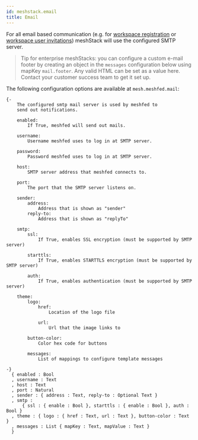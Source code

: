 ```yaml
---
id: meshstack.email
title: Email
---
```

 
For all email based communication (e.g. for [workspace registration](./meshstack.onboarding.md#workspace-registration)
or [workspace user invitations](./meshstack.onboarding.md#workspace-user-invitations)) meshStack will use the configured SMTP server.

> Tip for enterprise meshStacks: you can configure a custom e-mail footer by creating an object in the `messages` configuration below using mapKey `mail.footer`.
> Any valid HTML can be set as a value here. Contact your customer success team to get it set up.

<!--snippet:mesh.meshfed.mail-->

The following configuration options are available at `mesh.meshfed.mail`:
<!--DOCUSAURUS_CODE_TABS-->
<!--Dhall Type-->
```dhall
{-
    The configured smtp mail server is used by meshfed to
    send out notifications.

    enabled:
        If True, meshfed will send out mails.

    username:
        Username meshfed uses to log in at SMTP server.

    password:
        Password meshfed uses to log in at SMTP server.

    host:
        SMTP server address that meshfed connects to.

    port:
        The port that the SMTP server listens on.

    sender:
        address:
            Address that is shown as "sender"
        reply-to:
            Address that is shown as "replyTo"

    smtp:
        ssl:
            If True, enables SSL encryption (must be supported by SMTP server)

        starttls:
            If True, enables STARTTLS encryption (must be supported by SMTP server)

        auth:
            If True, enables authentication (must be supported by SMTP server)

    theme:
        logo:
            href:
                Location of the logo file

            url:
                Url that the image links to

        button-color:
            Color hex code for buttons

        messages:
            List of mappings to configure template messages

-}
  { enabled : Bool
  , username : Text
  , host : Text
  , port : Natural
  , sender : { address : Text, reply-to : Optional Text }
  , smtp :
      { ssl : { enable : Bool }, starttls : { enable : Bool }, auth : Bool }
  , theme : { logo : { href : Text, url : Text }, button-color : Text }
  , messages : List { mapKey : Text, mapValue : Text }
  }
```
<!--END_DOCUSAURUS_CODE_TABS-->
